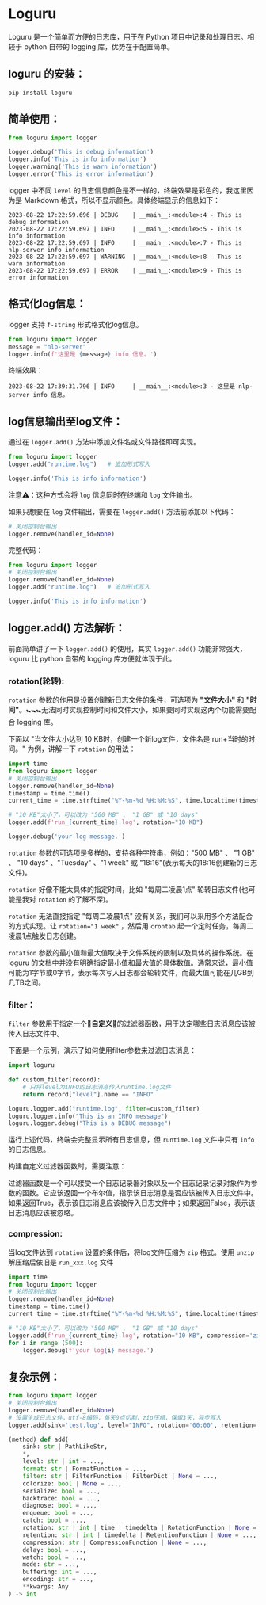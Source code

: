 # Loguru
Loguru 是一个简单而方便的日志库，用于在 Python 项目中记录和处理日志。相较于 python 自带的 logging 库，优势在于配置简单。<br>

## loguru 的安装：
```shell
pip install loguru
```

## 简单使用：
```python
from loguru import logger

logger.debug('This is debug information')
logger.info('This is info information')
logger.warning('This is warn information')
logger.error('This is error information')
```
logger 中不同 `level` 的日志信息颜色是不一样的，终端效果是彩色的，我这里因为是 Markdown 格式，所以不显示颜色。具体终端显示的信息如下：<br>
```shell
2023-08-22 17:22:59.696 | DEBUG    | __main__:<module>:4 - This is debug information
2023-08-22 17:22:59.697 | INFO     | __main__:<module>:5 - This is info information
2023-08-22 17:22:59.697 | INFO     | __main__:<module>:7 - This is nlp-server info information
2023-08-22 17:22:59.697 | WARNING  | __main__:<module>:8 - This is warn information
2023-08-22 17:22:59.697 | ERROR    | __main__:<module>:9 - This is error information
```

## 格式化log信息：
logger 支持 `f-string` 形式格式化log信息。<br>
```python
from loguru import logger
message = "nlp-server"
logger.info(f'这里是 {message} info 信息。')
```
终端效果：<br>
```shell
2023-08-22 17:39:31.796 | INFO     | __main__:<module>:3 - 这里是 nlp-server info 信息。
```

## log信息输出至log文件：
通过在 `logger.add()` 方法中添加文件名或文件路径即可实现。<br>
```python
from loguru import logger
logger.add("runtime.log")   # 追加形式写入

logger.info('This is info information')
```
注意⚠️：这种方式会将 `log` 信息同时在终端和 `log` 文件输出。<br>

如果只想要在 `log` 文件输出，需要在 `logger.add()` 方法前添加以下代码：
```python
# 关闭控制台输出
logger.remove(handler_id=None)
```
完整代码：<br>
```python
from loguru import logger
# 关闭控制台输出
logger.remove(handler_id=None)
logger.add("runtime.log")   # 追加形式写入

logger.info('This is info information')
```

## logger.add() 方法解析：
前面简单讲了一下 `logger.add()` 的使用，其实 `logger.add()` 功能非常强大，loguru 比 python 自带的 logging 库方便就体现于此。<br>

### rotation(轮转):
`rotation` 参数的作用是设置创建新日志文件的条件，可选项为 **"文件大小"** 和 **"时间"**。🚼🚼🚼无法同时实现控制时间和文件大小，如果要同时实现这两个功能需要配合 logging 库。<br>

下面以 "当文件大小达到 10 KB时，创建一个新log文件，文件名是 run+当时的时间。" 为例，讲解一下 `rotation` 的用法：<br>
```python
import time
from loguru import logger
# 关闭控制台输出
logger.remove(handler_id=None)
timestamp = time.time()
current_time = time.strftime("%Y-%m-%d %H:%M:%S", time.localtime(timestamp))

# "10 KB"太小了，可以改为 "500 MB" 、 "1 GB" 或 "10 days"
logger.add(f'run_{current_time}.log', rotation="10 KB")

logger.debug('your log message.')
```
`rotation` 参数的可选项是多样的，支持各种字符串，例如："500 MB" 、 "1 GB" 、 "10 days" 、"Tuesday" 、"1 week" 或 "18:16"(表示每天的18:16创建新的日志文件)。<br>

`rotation` 好像不能太具体的指定时间，比如 "每周二凌晨1点" 轮转日志文件(也可能是我对 `rotation` 的了解不深)。<br>

`rotation` 无法直接指定 "每周二凌晨1点" 没有关系，我们可以采用多个方法配合的方式实现。让 `rotation="1 week"` ，然后用 `crontab` 起一个定时任务，每周二凌晨1点触发日志创建。<br>

`rotation` 参数的最小值和最大值取决于文件系统的限制以及具体的操作系统。在 loguru 的文档中并没有明确指定最小值和最大值的具体数值。通常来说，最小值可能为1字节或0字节，表示每次写入日志都会轮转文件，而最大值可能在几GB到几TB之间。<br>

### filter：
`filter` 参数用于指定一个🔶**自定义**🔶的过滤器函数，用于决定哪些日志消息应该被传入日志文件中。<br>

下面是一个示例，演示了如何使用filter参数来过滤日志消息：<br>
```python
import loguru

def custom_filter(record):
    # 只将level为INFO的日志消息传入runtime.log文件
    return record["level"].name == "INFO"

loguru.logger.add("runtime.log", filter=custom_filter)
loguru.logger.info("This is an INFO message")
loguru.logger.debug("This is a DEBUG message")
```
运行上述代码，终端会完整显示所有日志信息，但 `runtime.log` 文件中只有 `info` 的日志信息。<br>

构建自定义过滤器函数时，需要注意：<br>

过滤器函数是一个可以接受一个日志记录器对象以及一个日志记录记录对象作为参数的函数。它应该返回一个布尔值，指示该日志消息是否应该被传入日志文件中。如果返回True，表示该日志消息应该被传入日志文件中；如果返回False，表示该日志消息应该被忽略。<br>

### compression:
当log文件达到 `rotation` 设置的条件后，将log文件压缩为 `zip` 格式。使用 `unzip` 解压缩后依旧是 `run_xxx.log` 文件<br>
```python
import time
from loguru import logger
# 关闭控制台输出
logger.remove(handler_id=None)
timestamp = time.time()
current_time = time.strftime("%Y-%m-%d %H:%M:%S", time.localtime(timestamp))

# "10 KB"太小了，可以改为 "500 MB" 、 "1 GB" 或 "10 days"
logger.add(f'run_{current_time}.log', rotation="10 KB", compression='zip')
for i in range (500):
    logger.debug(f'your log{i} message.')
```

## 复杂示例：
```python
from loguru import logger
# 关闭控制台输出
logger.remove(handler_id=None)
# 设置生成日志文件，utf-8编码，每天0点切割，zip压缩，保留3天，异步写入
logger.add(sink='test.log', level="INFO", rotation='00:00', retention='3 days', compression='zip', encoding='utf-8', enqueue=True)  
```


```python
(method) def add(
    sink: str | PathLikeStr,
    *,
    level: str | int = ...,
    format: str | FormatFunction = ...,
    filter: str | FilterFunction | FilterDict | None = ...,
    colorize: bool | None = ...,
    serialize: bool = ...,
    backtrace: bool = ...,
    diagnose: bool = ...,
    enqueue: bool = ...,
    catch: bool = ...,
    rotation: str | int | time | timedelta | RotationFunction | None = ...,
    retention: str | int | timedelta | RetentionFunction | None = ...,
    compression: str | CompressionFunction | None = ...,
    delay: bool = ...,
    watch: bool = ...,
    mode: str = ...,
    buffering: int = ...,
    encoding: str = ...,
    **kwargs: Any
) -> int
```
